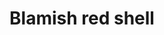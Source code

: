 ---
layout: item
title: Blamish red shell
item-id: 3357
datatable: true
id: 3357
name: "Blamish red shell"
members: true
lowalch: 60
highalch: 90
examine: "A large red coloured blamish snail shell, looks protective."
monsters:
  - id: 2645
    name: "Blood Blamish Snail"
    members: true
    combat_level: 20
    wiki_url: "https://oldschool.runescape.wiki/w/Blood_Blamish_Snail#Round"
    drops:
      - quantity: "1"
        rarity: 1
        drop_requirements: null
---